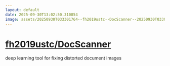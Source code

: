 ```yaml
---
layout: default
date: 2025-09-30T13:02:50.310054
image: assets/20250930T033301764--fh2019ustc--DocScanner--20250930T033909257--cropped.png
---
```


# [fh2019ustc/DocScanner](https://github.com/fh2019ustc/DocScanner)

deep learning tool for fixing distorted document images

